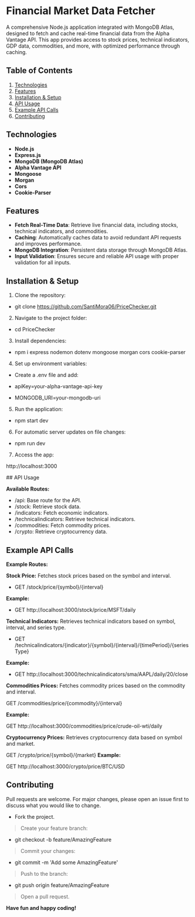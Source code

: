 # Financial Market Data Fetcher

A comprehensive Node.js application integrated with MongoDB Atlas, designed to fetch and cache real-time financial data from the Alpha Vantage API. This app provides access to stock prices, technical indicators, GDP data, commodities, and more, with optimized performance through caching.

## Table of Contents
1. [Technologies](#technologies)
2. [Features](#features)
3. [Installation & Setup](#installation--setup)
4. [API Usage](#api-usage)
5. [Example API Calls](#example-api-calls)
6. [Contributing](#contributing)

## Technologies
- **Node.js**
- **Express.js**
- **MongoDB (MongoDB Atlas)**
- **Alpha Vantage API**
- **Mongoose**
- **Morgan**
- **Cors**
- **Cookie-Parser**

## Features
- **Fetch Real-Time Data**: Retrieve live financial data, including stocks, technical indicators, and commodities.
- **Caching**: Automatically caches data to avoid redundant API requests and improves performance.
- **MongoDB Integration**: Persistent data storage through MongoDB Atlas.
- **Input Validation**: Ensures secure and reliable API usage with proper validation for all inputs.

## Installation & Setup
1. Clone the repository:

  -  git clone https://github.com/SantiMora06/PriceChecker.git

2. Navigate to the project folder:

- cd PriceChecker

3. Install dependencies:

- npm i express nodemon dotenv mongoose morgan cors cookie-parser

4. Set up environment variables:

- Create a .env file and add:

- apiKey=your-alpha-vantage-api-key
- MONGODB_URI=your-mongodb-uri

5. Run the application:

- npm start dev


6. For automatic server updates on file changes:

- npm run dev

7. Access the app:

http://localhost:3000

## API Usage

**Available Routes:**

- /api: Base route for the API.
- /stock: Retrieve stock data.
- /indicators: Fetch economic indicators.
- /technicalindicators: Retrieve technical indicators.
- /commodities: Fetch commodity prices.
- /crypto: Retrieve cryptocurrency data.

## Example API Calls

**Example Routes:**

**Stock Price:** Fetches stock prices based on the symbol and interval.

- GET /stock/price/{symbol}/{interval}

**Example:**

- GET http://localhost:3000/stock/price/MSFT/daily

**Technical Indicators:** Retrieves technical indicators based on symbol, interval, and series type.

- GET /technicalindicators/{indicator}/{symbol}/{interval}/{timePeriod}/{seriesType}

**Example:**

- GET http://localhost:3000/technicalindicators/sma/AAPL/daily/20/close

**Commodities Prices:** Fetches commodity prices based on the commodity and interval.

GET /commodities/price/{commodity}/{interval}

**Example:**

GET http://localhost:3000/commodities/price/crude-oil-wti/daily

**Cryptocurrency Prices:** Retrieves cryptocurrency data based on symbol and market.

GET /crypto/price/{symbol}/{market}
**Example:**

GET http://localhost:3000/crypto/price/BTC/USD

## Contributing

Pull requests are welcome. For major changes, please open an issue first to discuss what you would like to change.

- Fork the project.
> Create your feature branch:

- git checkout -b feature/AmazingFeature
> Commit your changes:

- git commit -m 'Add some AmazingFeature'
> Push to the branch:

- git push origin feature/AmazingFeature
> Open a pull request.

**Have fun and happy coding!**
